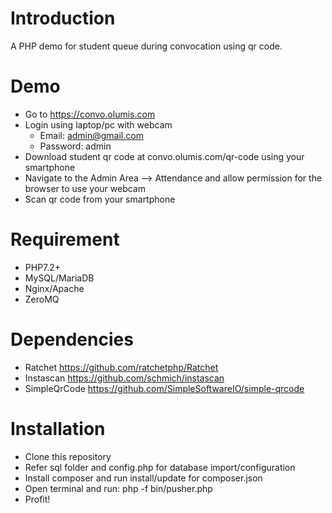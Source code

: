 # Introduction
A PHP demo for student queue during convocation using qr code.

# Demo
- Go to https://convo.olumis.com
- Login using laptop/pc with webcam
  - Email: admin@gmail.com
  - Password: admin
- Download student qr code at convo.olumis.com/qr-code using your smartphone
- Navigate to the Admin Area --> Attendance and allow permission for the browser to use your webcam 
- Scan qr code from your smartphone

# Requirement
- PHP7.2+
- MySQL/MariaDB
- Nginx/Apache
- ZeroMQ

# Dependencies
- Ratchet https://github.com/ratchetphp/Ratchet
- Instascan https://github.com/schmich/instascan
- SimpleQrCode https://github.com/SimpleSoftwareIO/simple-qrcode

# Installation
- Clone this repository
- Refer sql folder and config.php for database import/configuration
- Install composer and run install/update for composer.json
- Open terminal and run: php -f bin/pusher.php
- Profit!

